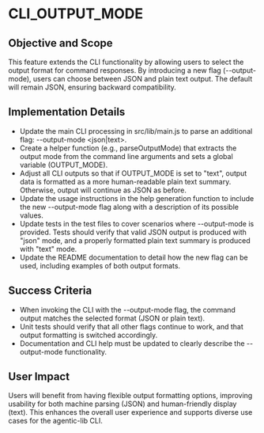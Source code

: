 # CLI_OUTPUT_MODE

## Objective and Scope
This feature extends the CLI functionality by allowing users to select the output format for command responses. By introducing a new flag (--output-mode), users can choose between JSON and plain text output. The default will remain JSON, ensuring backward compatibility.

## Implementation Details
- Update the main CLI processing in src/lib/main.js to parse an additional flag: --output-mode <json|text>.
- Create a helper function (e.g., parseOutputMode) that extracts the output mode from the command line arguments and sets a global variable (OUTPUT_MODE).
- Adjust all CLI outputs so that if OUTPUT_MODE is set to "text", output data is formatted as a more human-readable plain text summary. Otherwise, output will continue as JSON as before.
- Update the usage instructions in the help generation function to include the new --output-mode flag along with a description of its possible values.
- Update tests in the test files to cover scenarios where --output-mode is provided. Tests should verify that valid JSON output is produced with "json" mode, and a properly formatted plain text summary is produced with "text" mode.
- Update the README documentation to detail how the new flag can be used, including examples of both output formats.

## Success Criteria
- When invoking the CLI with the --output-mode flag, the command output matches the selected format (JSON or plain text).
- Unit tests should verify that all other flags continue to work, and that output formatting is switched accordingly.
- Documentation and CLI help must be updated to clearly describe the --output-mode functionality.

## User Impact
Users will benefit from having flexible output formatting options, improving usability for both machine parsing (JSON) and human-friendly display (text). This enhances the overall user experience and supports diverse use cases for the agentic-lib CLI.